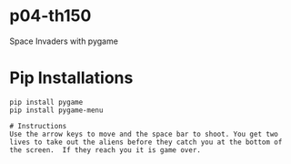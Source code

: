 # p04-th150
Space Invaders with pygame

# Pip Installations
```
pip install pygame
pip install pygame-menu

# Instructions
Use the arrow keys to move and the space bar to shoot. You get two lives to take out the aliens before they catch you at the bottom of the screen.  If they reach you it is game over.  
